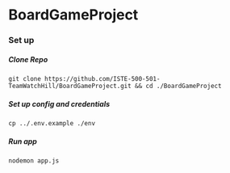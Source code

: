 # BoardGameProject

### Set up
##### Clone Repo
```
git clone https://github.com/ISTE-500-501-TeamWatchHill/BoardGameProject.git && cd ./BoardGameProject
```

##### Set up config and credentials
```
cp ../.env.example ./env
```

##### Run app
```
nodemon app.js
```
